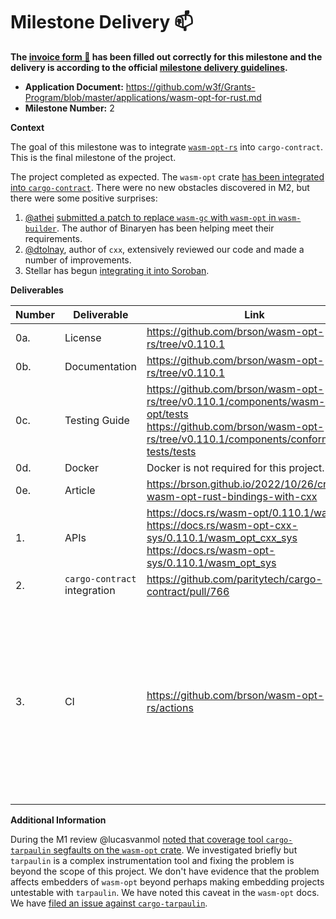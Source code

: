 # Milestone Delivery :mailbox:

**The [invoice form :pencil:](https://docs.google.com/forms/d/e/1FAIpQLSfmNYaoCgrxyhzgoKQ0ynQvnNRoTmgApz9NrMp-hd8mhIiO0A/viewform) has been filled out correctly for this milestone and the delivery is according to the official [milestone delivery guidelines](https://github.com/w3f/Grants-Program/blob/master/docs/milestone-deliverables-guidelines.md).**  

* **Application Document:** https://github.com/w3f/Grants-Program/blob/master/applications/wasm-opt-for-rust.md
* **Milestone Number:** 2

**Context**

The goal of this milestone was to integrate [`wasm-opt-rs`] into `cargo-contract`.
This is the final milestone of the project.

[`wasm-opt-rs`]: https://github.com/brson/wasm-opt-rs

The project completed as expected.
The `wasm-opt` crate [has been integrated into `cargo-contract`](https://github.com/paritytech/cargo-contract/pull/766).
There were no new obstacles discovered in M2,
but there were some positive surprises:

1) [@athei](https://github.com/athei)
   [submitted a patch to replace `wasm-gc` with `wasm-opt` in `wasm-builder`](https://github.com/paritytech/substrate/pull/12280).
   The author of Binaryen has been helping meet their requirements.
2) [@dtolnay](https://github.com/dtolnay),
   author of `cxx`,
   extensively reviewed our code and made a number of improvements.
3) Stellar has begun [integrating it into Soroban](https://github.com/stellar/soroban-cli/pull/236).

**Deliverables**

| Number | Deliverable | Link | Notes |
| ------------- | ------------- | ------------- |------------- |
| 0a. | License | https://github.com/brson/wasm-opt-rs/tree/v0.110.1 | |
| 0b. | Documentation | https://github.com/brson/wasm-opt-rs/tree/v0.110.1 | |
| 0c. | Testing Guide | https://github.com/brson/wasm-opt-rs/tree/v0.110.1/components/wasm-opt/tests <br> https://github.com/brson/wasm-opt-rs/tree/v0.110.1/components/conformance-tests/tests | |
| 0d. | Docker | Docker is not required for this project. | |
| 0e. | Article | https://brson.github.io/2022/10/26/creating-wasm-opt-rust-bindings-with-cxx | |
| 1. | APIs | https://docs.rs/wasm-opt/0.110.1/wasm_opt <br> https://docs.rs/wasm-opt-cxx-sys/0.110.1/wasm_opt_cxx_sys <br> https://docs.rs/wasm-opt-sys/0.110.1/wasm_opt_sys | |
| 2. | `cargo-contract` integration | https://github.com/paritytech/cargo-contract/pull/766 | |
| 3. | CI | https://github.com/brson/wasm-opt-rs/actions | ARM Linux CI is provided through Circle CI and is visible on pull requests, but not on the linked GitHub actions page. |

**Additional Information**

During the M1 review @lucasvanmol [noted that coverage tool `cargo-tarpaulin` segfaults on the `wasm-opt` crate](https://github.com/w3f/Grant-Milestone-Delivery/blob/master/evaluations/wasm-opt-rust_1_lucasvanmol.md).
We investigated briefly but `tarpaulin` is a complex instrumentation tool and fixing the problem is beyond the scope of this project.
We don't have evidence that the problem affects embedders of `wasm-opt` beyond perhaps making embedding projects untestable with `tarpaulin`.
We have noted this caveat in the `wasm-opt` docs.
We have [filed an issue against `cargo-tarpaulin`](https://github.com/xd009642/tarpaulin/issues/1126).
